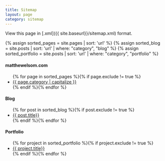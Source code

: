 ```yaml
---
title: Sitemap
layout: page
category: sitemap
---
```

View this page in [.xml]({{ site.baseurl}}/sitemap.xml) format.

{% assign sorted_pages = site.pages | sort: 'url' %}
{% assign sorted_blog = site.posts | sort: 'url' | where: "category", "blog" %}
{% assign sorted_portfolio = site.posts | sort: 'url' | where: "category", "portfolio" %}
<h4>matthewelsom.com</h4>
<ul>{% for page in sorted_pages %}{% if page.exclude != true %}
  <li><a href="{{ site.baseurl }}{{ page.url | remove: "index.html" }}">{{ page.category | capitalize }}</a></li>{% endif %}{% endfor %}
</ul>
<h4>Blog</h4>
<ul>{% for post in sorted_blog %}{% if post.exclude != true %}
  <li><a href="{{ site.baseurl }}{{ post.url | remove: "index.html" }}">{{ post.title}}</a></li>{% endif %}{% endfor %}
</ul>
<h4>Portfolio</h4>
<ul>{% for project in sorted_portfolio %}{% if project.exclude != true %}
  <li><a href="{{ site.baseurl }}{{ project.url | remove: "index.html" }}">{{ project.title}}</a></li>{% endif %}{% endfor %}
</ul>